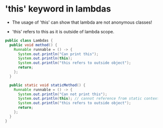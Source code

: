 # 'this' keyword in lambdas

- The usage of 'this' can show that lambda are not anonymous classes!

- 'this' refers to this as it is outside of lambda scope.

```java
public class Lambdas {
  public void method() {
    Runnable runnable = () -> {
      System.out.println("Can print this");
      System.out.println(this);
      System.out.println("this refers to outside object");
      return;
    };
  }

  public static void staticMethod() {
    Runnable runnable = () -> {
      System.out.println("Can not print this");
      System.out.println(this); // cannot reference from static context
      System.out.println("this refers to outside object");
      return;
    };
  }
}
```
